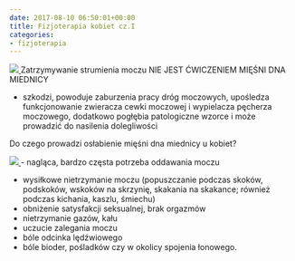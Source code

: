 ```yaml
---
date: 2017-08-10 06:50:01+00:00
title: Fizjoterapia kobiet cz.I
categories:
- fizjoterapia
---
```


[![](http://fizjoterapia-rzeszow.com.pl/wp-content/uploads/2017/08/20228414_1863219614005163_8936720585938552138_n-e1502348083687-300x144.jpg)
](http://fizjoterapia-rzeszow.com.pl/wp-content/uploads/2017/08/20228414_1863219614005163_8936720585938552138_n-e1502348083687.jpg)Zatrzymywanie strumienia moczu NIE JEST ĆWICZENIEM MIĘŚNI DNA MIEDNICY
- szkodzi, powoduje zaburzenia pracy dróg moczowych, upośledza funkcjonowanie zwieracza cewki moczowej i wypielacza pęcherza moczowego, dodatkowo pogłębia patologiczne wzorce i może prowadzić do nasilenia dolegliwości











Do czego prowadzi osłabienie mięśni dna miednicy u kobiet?

[![](http://fizjoterapia-rzeszow.com.pl/wp-content/uploads/2017/08/20638427_1874632862863838_3519123694391375199_n-300x134.jpg)
](http://fizjoterapia-rzeszow.com.pl/wp-content/uploads/2017/08/20638427_1874632862863838_3519123694391375199_n.jpg)- nagląca, bardzo częsta potrzeba oddawania moczu
- wysiłkowe nietrzymanie moczu (popuszczanie podczas skoków, podskoków, wskoków na skrzynię, skakania na skakance; również podczas kichania, kaszlu, śmiechu)
- obniżenie satysfakcji seksualnej, brak orgazmów
- nietrzymanie gazów, kału
- uczucie zalegania moczu
- bóle odcinka lędźwiowego
- bóle bioder, pośladków czy w okolicy spojenia łonowego.


